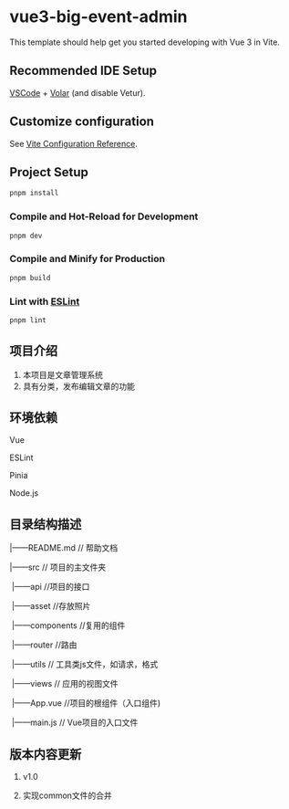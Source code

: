 # vue3-big-event-admin

This template should help get you started developing with Vue 3 in Vite.

## Recommended IDE Setup

[VSCode](https://code.visualstudio.com/) + [Volar](https://marketplace.visualstudio.com/items?itemName=Vue.volar) (and disable Vetur).

## Customize configuration

See [Vite Configuration Reference](https://vite.dev/config/).

## Project Setup

```sh
pnpm install
```

### Compile and Hot-Reload for Development

```sh
pnpm dev
```

### Compile and Minify for Production

```sh
pnpm build
```

### Lint with [ESLint](https://eslint.org/)

```sh
pnpm lint
```

## 项目介绍

1. 本项目是文章管理系统
2. 具有分类，发布编辑文章的功能

## 环境依赖

Vue

ESLint

Pinia

Node.js

## 目录结构描述

|——README.md     // 帮助文档

|——src                      // 项目的主文件夹

​			|——api			//项目的接口

​			|——asset		//存放照片

​			|——components   //复用的组件

​			|——router      //路由

​			|——utils			// 工具类js文件，如请求，格式

​			|——views		// 应用的视图文件

​			|——App.vue    //项目的根组件（入口组件)

​			|——main.js		// Vue项目的入口文件



## 版本内容更新

1. v1.0

2. 实现common文件的合并



